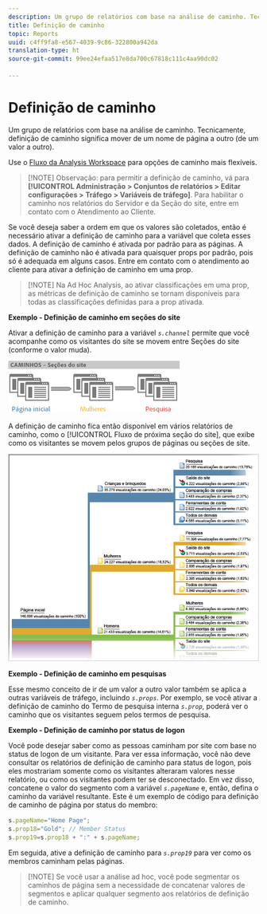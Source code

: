 ```yaml
---
description: Um grupo de relatórios com base na análise de caminho. Tecnicamente, definição de caminho significa mover de um nome de página a outro (de um valor a outro).
title: Definição de caminho
topic: Reports
uuid: c4ff9fa8-e567-4039-9c86-322800a942da
translation-type: ht
source-git-commit: 99ee24efaa517e8da700c67818c111c4aa90dc02

---
```



# Definição de caminho

Um grupo de relatórios com base na análise de caminho. Tecnicamente, definição de caminho significa mover de um nome de página a outro (de um valor a outro).

Use o [Fluxo da Analysis Workspace](https://marketing.adobe.com/resources/help/pt_BR/analytics/analysis-workspace/flow.html) para opções de caminho mais flexíveis.

> [!NOTE] Observação: para permitir a definição de caminho, vá para **[!UICONTROL Administração > Conjuntos de relatórios > Editar configurações > Tráfego > Variáveis de tráfego]**. Para habilitar o caminho nos relatórios do Servidor e da Seção do site, entre em contato com o Atendimento ao Cliente.

Se você deseja saber a ordem em que os valores são coletados, então é necessário ativar a definição de caminho para a variável que coleta esses dados. A definição de caminho é ativada por padrão para as páginas. A definição de caminho não é ativada para quaisquer props por padrão, pois só é adequada em alguns casos. Entre em contato com o atendimento ao cliente para ativar a definição de caminho em uma prop.

> [!NOTE] Na Ad Hoc Analysis, ao ativar classificações em uma prop, as métricas de definição de caminho se tornam disponíveis para todas as classificações definidas para a prop ativada.

**Exemplo - Definição de caminho em seções do site**

Ativar a definição de caminho para a variável *`s.channel`* permite que você acompanhe como os visitantes do site se movem entre Seções do site (conforme o valor muda).

![](assets/path_sections.png)

A definição de caminho fica então disponível em vários relatórios de caminho, como o [!UICONTROL Fluxo de próxima seção do site], que exibe como os visitantes se movem pelos grupos de páginas ou seções de site.

![](assets/paths_report.png)

**Exemplo - Definição de caminho em pesquisas**

Esse mesmo conceito de ir de um valor a outro valor também se aplica a outras variáveis de tráfego, incluindo *`s.props`*. Por exemplo, se você ativar a definição de caminho do Termo de pesquisa interna *`s.prop`*, poderá ver o caminho que os visitantes seguem pelos termos de pesquisa.

**Exemplo - Definição de caminho por status de logon**

Você pode desejar saber como as pessoas caminham por site com base no status de logon de um visitante. Para ver essa informação, você não deve consultar os relatórios de definição de caminho para status de logon, pois eles mostrariam somente como os visitantes alteraram valores nesse relatório, ou como os visitantes podem ter se desconectado. Em vez disso, concatene o valor do segmento com a variável *`s.pageName`* e, então, defina o caminho da variável resultante. Este é um exemplo de código para definição de caminho de página por status do membro:

```js
s.pageName="Home Page"; 
s.prop18="Gold"; // Member Status 
s.prop19=s.prop18 + ":" + s.pageName;
```

Em seguida, ative a definição de caminho para *`s.prop19`* para ver como os membros caminham pelas páginas.

> [!NOTE] Se você usar a análise ad hoc, você pode segmentar os caminhos de página sem a necessidade de concatenar valores de segmentos e aplicar qualquer segmento aos relatórios de definição de caminho.

